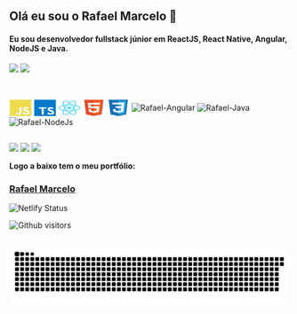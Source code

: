 ## Olá eu sou o Rafael Marcelo 🚀
#### Eu sou desenvolvedor fullstack júnior em ReactJS, React Native, Angular, NodeJS e Java.

<div>
  <a href="https://rafaelmarcelo08.netlify.app/"></a>
  <img height="180em" src="https://github-readme-stats.vercel.app/api?username=rafaelmarcelo08&show_icons=true&theme=dracula&include_all_commits=true&count_private=true" />
  <img height="180em" src="https://github-readme-stats.vercel.app/api/top-langs/?username=rafaelmarcelo08&layout=compact&langs_count=7&theme=dracula" />
</div>

##

<div style="display: inline_block"><br>
  <img align="center" alt="Rafael-Js" height="30" width="40" src="https://raw.githubusercontent.com/devicons/devicon/master/icons/javascript/javascript-plain.svg" />
  <img align="center" alt="Rafael-Ts" height="30" width="40" src="https://raw.githubusercontent.com/devicons/devicon/master/icons/typescript/typescript-plain.svg" />
  <img align="center" alt="Rafael-React" height="30" width="40" src="https://raw.githubusercontent.com/devicons/devicon/master/icons/react/react-original.svg" />
  <img align="center" alt="Rafael-HTML" height="30" width="40" src="https://raw.githubusercontent.com/devicons/devicon/master/icons/html5/html5-original.svg" />
  <img align="center" alt="Rafael-CSS" height="30" width="40" src="https://raw.githubusercontent.com/devicons/devicon/master/icons/css3/css3-original.svg"/>
  <img align="center" alt="Rafael-Angular" height="30" width="40" src='https://icongr.am/devicon/angularjs-original.svg?size=128&color=currentColor' />
  <img align="center" alt="Rafael-Java" height="30" width="40" src='https://icongr.am/devicon/java-original-wordmark.svg?size=128&color=currentColor' />
  <img align="center" alt="Rafael-NodeJs" height="30" width="40" src='https://icongr.am/devicon/nodejs-original.svg?size=128&color=currentColor' />
</div>

##

<div> 
 <a href="/" target="_blank"><img src="https://img.shields.io/badge/Discord-7289DA?style=for-the-badge&logo=discord&logoColor=white" target="_blank"></a> 
 <a href = "/"><img src="https://img.shields.io/badge/-Gmail-%23333?style=for-the-badge&logo=gmail&logoColor=white" target="_blank"></a>
 <a href="/" target="_blank"><img src="https://img.shields.io/badge/-LinkedIn-%230077B5?style=for-the-badge&logo=linkedin&logoColor=white" target="_blank"></a> 
</div>

<div>
 <p>
   <strong>Logo a baixo tem o meu portfólio:</strong>
 </p>

 ### [Rafael Marcelo](https://rafaelmarcelo08.netlify.app/)

 ![Netlify Status](https://api.netlify.com/api/v1/badges/94f8a470-f5dc-4d97-bf4a-2c69e20bec2f/deploy-status)
</div>

![Github visitors](https://api.visitorbadge.io/api/VisitorHit?user=rafaelmarcelo08&repo=github-visitors-badge&countColor=%237B1E7A)

##

![Snake animation](https://github.com/rafaelmarcelo08/rafaelmarcelo08/blob/output/github-contribution-grid-snake.svg)

